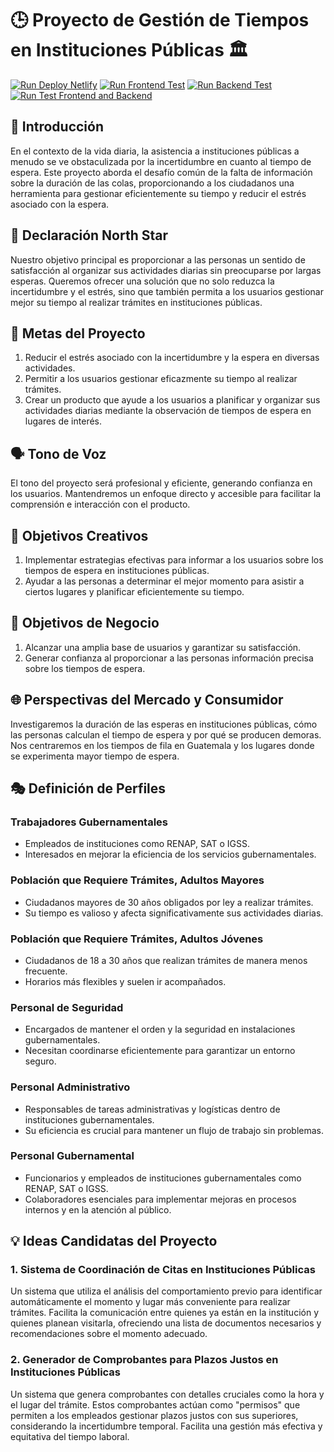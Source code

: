 # 🕒 Proyecto de Gestión de Tiempos en Instituciones Públicas 🏛️

[![Run Deploy Netlify](https://github.com/cor22982/Proyecto_TiempoEspera/actions/workflows/deploy_demon.yml/badge.svg)](https://github.com/cor22982/Proyecto_TiempoEspera/actions/workflows/deploy_demon.yml) [![Run Frontend Test](https://github.com/cor22982/Proyecto_TiempoEspera/actions/workflows/test_frontend.yml/badge.svg)](https://github.com/cor22982/Proyecto_TiempoEspera/actions/workflows/test_frontend.yml) [![Run Backend Test](https://github.com/cor22982/Proyecto_TiempoEspera/actions/workflows/test_backend.yml/badge.svg)](https://github.com/cor22982/Proyecto_TiempoEspera/actions/workflows/test_backend.yml) [![Run Test Frontend and Backend](https://github.com/cor22982/Proyecto_TiempoEspera/actions/workflows/test.yml/badge.svg)](https://github.com/cor22982/Proyecto_TiempoEspera/actions/workflows/test.yml)

## 🌟 Introducción

En el contexto de la vida diaria, la asistencia a instituciones públicas a menudo se ve obstaculizada por la incertidumbre en cuanto al tiempo de espera. Este proyecto aborda el desafío común de la falta de información sobre la duración de las colas, proporcionando a los ciudadanos una herramienta para gestionar eficientemente su tiempo y reducir el estrés asociado con la espera.

## 🚀 Declaración North Star

Nuestro objetivo principal es proporcionar a las personas un sentido de satisfacción al organizar sus actividades diarias sin preocuparse por largas esperas. Queremos ofrecer una solución que no solo reduzca la incertidumbre y el estrés, sino que también permita a los usuarios gestionar mejor su tiempo al realizar trámites en instituciones públicas.

## 🎯 Metas del Proyecto

1. Reducir el estrés asociado con la incertidumbre y la espera en diversas actividades.
2. Permitir a los usuarios gestionar eficazmente su tiempo al realizar trámites.
3. Crear un producto que ayude a los usuarios a planificar y organizar sus actividades diarias mediante la observación de tiempos de espera en lugares de interés.

## 🗣️ Tono de Voz

El tono del proyecto será profesional y eficiente, generando confianza en los usuarios. Mantendremos un enfoque directo y accesible para facilitar la comprensión e interacción con el producto.

## 🎨 Objetivos Creativos

1. Implementar estrategias efectivas para informar a los usuarios sobre los tiempos de espera en instituciones públicas.
2. Ayudar a las personas a determinar el mejor momento para asistir a ciertos lugares y planificar eficientemente su tiempo.

## 💼 Objetivos de Negocio

1. Alcanzar una amplia base de usuarios y garantizar su satisfacción.
2. Generar confianza al proporcionar a las personas información precisa sobre los tiempos de espera.

## 🌐 Perspectivas del Mercado y Consumidor

Investigaremos la duración de las esperas en instituciones públicas, cómo las personas calculan el tiempo de espera y por qué se producen demoras. Nos centraremos en los tiempos de fila en Guatemala y los lugares donde se experimenta mayor tiempo de espera.

## 🎭 Definición de Perfiles

### Trabajadores Gubernamentales

- Empleados de instituciones como RENAP, SAT o IGSS.
- Interesados en mejorar la eficiencia de los servicios gubernamentales.

### Población que Requiere Trámites, Adultos Mayores

- Ciudadanos mayores de 30 años obligados por ley a realizar trámites.
- Su tiempo es valioso y afecta significativamente sus actividades diarias.

### Población que Requiere Trámites, Adultos Jóvenes

- Ciudadanos de 18 a 30 años que realizan trámites de manera menos frecuente.
- Horarios más flexibles y suelen ir acompañados.

### Personal de Seguridad

- Encargados de mantener el orden y la seguridad en instalaciones gubernamentales.
- Necesitan coordinarse eficientemente para garantizar un entorno seguro.

### Personal Administrativo

- Responsables de tareas administrativas y logísticas dentro de instituciones gubernamentales.
- Su eficiencia es crucial para mantener un flujo de trabajo sin problemas.

### Personal Gubernamental

- Funcionarios y empleados de instituciones gubernamentales como RENAP, SAT o IGSS.
- Colaboradores esenciales para implementar mejoras en procesos internos y en la atención al público.

## 💡 Ideas Candidatas del Proyecto

### 1. Sistema de Coordinación de Citas en Instituciones Públicas

Un sistema que utiliza el análisis del comportamiento previo para identificar automáticamente el momento y lugar más conveniente para realizar trámites. Facilita la comunicación entre quienes ya están en la institución y quienes planean visitarla, ofreciendo una lista de documentos necesarios y recomendaciones sobre el momento adecuado.

### 2. Generador de Comprobantes para Plazos Justos en Instituciones Públicas

Un sistema que genera comprobantes con detalles cruciales como la hora y el lugar del trámite. Estos comprobantes actúan como "permisos" que permiten a los empleados gestionar plazos justos con sus superiores, considerando la incertidumbre temporal. Facilita una gestión más efectiva y equitativa del tiempo laboral.
